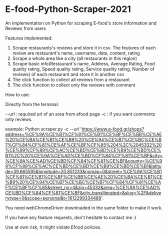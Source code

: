 # E-food-Python-Scraper-2021
An implementation on Python for scraping E-food's store information and Reviews from users


Features implemented:
1) Scrape restaurants's reviews and store it in csv. The feutures of each review are restaurant's name, username, date, content, rating 
2) Scrape a whole area like a city (all restaurants in this region)
3) Scrape basic info(Restaurant's name, Address, Average Rating, Food quality rating, Speed quality rating, Service quality rating, Number of reviews) of each restaurant and store it in another csv
4) The click function to collect all reviews from a restaurant
5) The click function to collect only the reviews with comment

How to use:

Directly from the terminal: 


--url : required url of an area from efood page
-c : if you want comments only reviews.

example:
Python scraper.py -c --url 'https://www.e-food.gr/shops?address=%CE%9A%CE%B1%CF%81%CE%B1%CE%BF%CE%BB%CE%AE%20%CE%BA%CE%B1%CE%B9%20%CE%94%CE%B7%CE%BC%CE%B7%CF%84%CF%81%CE%AF%CE%BF%CF%85%204%2C%2045332%20%CE%99%CF%89%CE%AC%CE%BD%CE%BD%CE%B9%CE%BD%CE%B1%2C%20%CE%9A%CE%AD%CE%BD%CF%84%CF%81%CE%BF&city=%CE%9A%CE%AD%CE%BD%CF%84%CF%81%CE%BF&county=%CE%99%CF%89%CE%AC%CE%BD%CE%BD%CE%B9%CE%BD%CE%B1&latitude=39.665595&longitude=20.851233&nomap=0&street=%CE%9A%CE%B1%CF%81%CE%B1%CE%BF%CE%BB%CE%AE%20%CE%BA%CE%B1%CE%B9%20%CE%94%CE%B7%CE%BC%CE%B7%CF%84%CF%81%CE%AF%CE%BF%CF%85&street_no=4&zip=45332&area=%CE%9A%CE%AD%CE%BD%CF%84%CF%81%CE%BF&city_transliterated=&slug=%2F&deliverytype=0&scope=personal&t=1612299334489'.

You need webChromeDriver downloaded in the same folder to make it work.

If you have any feature requests, don't hesitate to contact me :)

Use at own risk, it might violate Efood policies.
